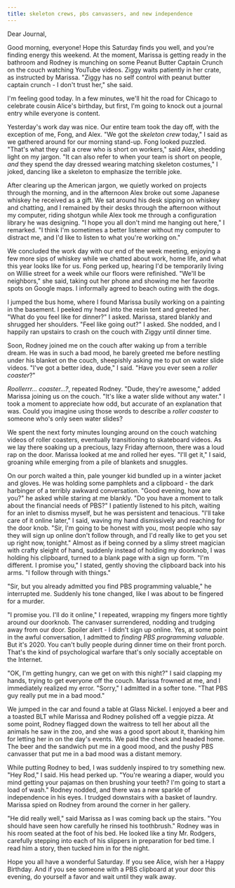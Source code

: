 ```yaml
---
title: skeleton crews, pbs canvassers, and new independence
---
```


Dear Journal,

Good morning, everyone! Hope this Saturday finds you well, and you're
finding energy this weekend. At the moment, Marissa is getting ready in
the bathroom and Rodney is munching on some Peanut Butter Captain Crunch
on the couch watching YouTube videos. Ziggy waits patiently in her
crate, as instructed by Marissa. "Ziggy has no self control with peanut
butter captain crunch - I don't trust her," she said.

I'm feeling good today. In a few minutes, we'll hit the road for Chicago
to celebrate cousin Alice's birthday, but first, I'm going to knock out
a journal entry while everyone is content.

Yesterday's work day was nice. Our entire team took the day off, with
the exception of me, Fong, and Alex. "We got the *skeleton crew* today,"
I said as we gathered around for our morning stand-up. Fong looked
puzzled. "That's what they call a crew who is short on workers," said
Alex, shedding light on my jargon. "It can also refer to when your team
is short on people, *and* they spend the day dressed wearing matching
skeleton costumes," I joked, dancing like a skeleton to emphasize the
terrible joke.

After clearing up the American jargon, we quietly worked on projects
through the morning, and in the afternoon Alex broke out some Japanese
whiskey he received as a gift. We sat around his desk sipping on whiskey
and chatting, and I remained by their desks through the afternoon
without my computer, riding shotgun while Alex took me through a
configuration library he was designing. "I hope you all don't mind me
hanging out here," I remarked. "I think I'm sometimes a better listener
without my computer to distract me, and I'd like to listen to what
you're working on."

We concluded the work day with our end of the week meeting, enjoying a
few more sips of whiskey while we chatted about work, home life, and
what this year looks like for us. Fong perked up, hearing I'd be
temporarily living on Willie street for a week while our floors were
refinished. "We'll be neighbors," she said, taking out her phone and
showing me her favorite spots on Google maps. I informally agreed to
beach outing with the dogs.

I jumped the bus home, where I found Marissa busily working on a
painting in the basement. I peeked my head into the resin tent and
greeted her. "What do you feel like for dinner?" I asked. Marissa,
stared blankly and shrugged her shoulders. "Feel like going out?" I
asked. She nodded, and I happily ran upstairs to crash on the couch with
Ziggy until dinner time.

Soon, Rodney joined me on the couch after waking up from a terrible
dream. He was in such a bad mood, he barely greeted me before nestling
under his blanket on the couch, sheepishly asking me to put on water
slide videos. "I've got a better idea, dude," I said. "Have you ever
seen a *roller coaster*?"

*Roollerrr… coaster…?*, repeated Rodney. "Dude, they're awesome," added
Marissa joining us on the couch. "It's like a water slide without any
water." I took a moment to appreciate how odd, but accurate of an
explanation that was. Could you imagine using those words to describe a
*roller coaster* to someone who's only seen water slides?

We spent the next forty minutes lounging around on the couch watching
videos of roller coasters, eventually transitioning to skateboard
videos. As we lay there soaking up a precious, lazy Friday afternoon,
there was a loud rap on the door. Marissa looked at me and rolled her
eyes. "I'll get it," I said, groaning while emerging from a pile of
blankets and snuggles.

On our porch waited a thin, pale younger kid bundled up in a winter
jacket and gloves. He was holding some pamphlets and a clipboard - the
dark harbinger of a terribly awkward conversation. "Good evening, how
are you?" he asked while staring at me blankly. "Do you have a moment to
talk about the financial needs of PBS?" I patiently listened to his
pitch, waiting for an inlet to dismiss myself, but he was persistent and
tenacious. "I'll take care of it online later," I said, waving my hand
dismissively and reaching for the door knob. "Sir, I'm going to be
honest with you, most people who say they will sign up online don't
follow through, and I'd really like to get you set up right now,
tonight." Almost as if being conned by a slimy street magician with
crafty sleight of hand, suddenly instead of holding my doorknob, I was
holding his clipboard, turned to a blank page with a sign up form. "I'm
different. I promise you," I stated, gently shoving the clipboard back
into his arms. "I follow through with things."

"Sir, but you already admitted you find PBS programming valuable," he
interrupted me. Suddenly his tone changed, like I was about to be
fingered for a murder.

"I promise you. I'll do it online," I repeated, wrapping my fingers more
tightly around our doorknob. The canvaser surrendered, nodding and
trudging away from our door. Spoiler alert - I didn't sign up online.
Yes, at some point in the awful conversation, I admitted to *finding PBS
programming valuable*. But it's 2020. You can't bully people during
dinner time on their front porch. That's the kind of psychological
warfare that's only socially acceptable on the Internet.

"OK, I'm getting hungry, can we get on with this night?" I said clapping
my hands, trying to get everyone off the couch. Marissa frowned at me,
and I immediately realized my error. "Sorry," I admitted in a softer
tone. "That PBS guy really put me in a bad mood."

We jumped in the car and found a table at Glass Nickel. I enjoyed a beer
and a toasted BLT while Marissa and Rodney polished off a veggie pizza.
At some point, Rodney flagged down the waitress to tell her about all
the animals he saw in the zoo, and she was a good sport about it,
thanking him for letting her in on the day's events. We paid the check
and headed home. The beer and the sandwich put me in a good mood, and
the pushy PBS canvasser that put me in a bad mood was a distant memory.

While putting Rodney to bed, I was suddenly inspired to try something
new. "Hey Rod," I said. His head perked up. "You're wearing a diaper,
would you mind getting your pajamas on then brushing your teeth? I'm
going to start a load of wash." Rodney nodded, and there was a new
sparkle of independence in his eyes. I trudged downstairs with a basket
of laundry. Marissa spied on Rodney from around the corner in her
gallery.

"He did really well," said Marissa as I was coming back up the stairs.
"You should have seen how carefully he rinsed his toothbrush." Rodney
was in his room seated at the foot of his bed. He looked like a tiny Mr.
Rodgers, carefully stepping into each of his slippers in preparation for
bed time. I read him a story, then tucked him in for the night.

Hope you all have a wonderful Saturday. If you see Alice, wish her a
Happy Birthday. And if you see someone with a PBS clipboard at your door
this evening, do yourself a favor and wait until they walk away.

